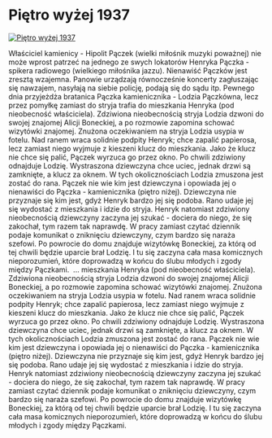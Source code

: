 Piętro wyżej 1937 
=============
[![Piętro wyżej 1937 ](http://vidos.pl/images/player.gif)](http://vidos.pl/pietro-wyzej-1937)

 Właściciel kamienicy - Hipolit Pączek (wielki miłośnik muzyki poważnej) nie może wprost patrzeć na jednego ze swych lokatorów Henryka Pączka - spikera radiowego (wielkiego miłośnika jazzu). Nienawiść Pączków jest zresztą wzajemna. Panowie urządzają równocześnie koncerty zagłuszając się nawzajem, nasyłają na siebie policję, podają się do sądu itp. Pewnego dnia przyjeżdża bratanica Pączka kamienicznika - Lodzia Pączkówna, lecz przez pomyłkę zamiast do stryja trafia do mieszkania Henryka (pod nieobecność właściciela). Zdziwiona nieobecnością stryja Lodzia dzwoni do swojej znajomej Alicji Boneckiej, a po rozmowie zapomina schować wizytówki znajomej. Znużona oczekiwaniem na stryja Lodzia usypia w fotelu. Nad ranem wraca solidnie podpity Henryk; chce zapalić papierosa, lecz zamiast niego wyjmuje z kieszeni klucz do mieszkania. Jako że klucz nie chce się palić, Pączek wyrzuca go przez okno. Po chwili zdziwiony odnajduje Lodzię. Wystraszona dziewczyna chce uciec, jednak drzwi są zamknięte, a klucz za oknem. W tych okolicznościach Lodzia zmuszona jest zostać do rana. Pączek nie wie kim jest dziewczyna i opowiada jej o nienawiści do Pączka - kamienicznika (piętro niżej). Dziewczyna nie przyznaje się kim jest, gdyż Henryk bardzo jej się podoba. Rano udaje jej się wydostać z mieszkania i idzie do stryja. Henryk natomiast zdziwiony nieobecnością dziewczyny zaczyna jej szukać - dociera do niego, że się zakochał, tym razem tak naprawdę. W pracy zamiast czytać dziennik podaje komunikat o zniknięciu dziewczyny, czym bardzo się naraża szefowi. Po powrocie do domu znajduje wizytówkę Boneckiej, za którą od tej chwili będzie uparcie brał Lodzię. I tu się zaczyna cała masa komicznych nieporozumień, które doprowadzą w końcu do ślubu młodych i zgody między Pączkami.    ... mieszkania Henryka (pod nieobecność właściciela). Zdziwiona nieobecnością stryja Lodzia dzwoni do swojej znajomej Alicji Boneckiej, a po rozmowie zapomina schować wizytówki znajomej. Znużona oczekiwaniem na stryja Lodzia usypia w fotelu. Nad ranem wraca solidnie podpity Henryk; chce zapalić papierosa, lecz zamiast niego wyjmuje z kieszeni klucz do mieszkania. Jako że klucz nie chce się palić, Pączek wyrzuca go przez okno. Po chwili zdziwiony odnajduje Lodzię. Wystraszona dziewczyna chce uciec, jednak drzwi są zamknięte, a klucz za oknem. W tych okolicznościach Lodzia zmuszona jest zostać do rana. Pączek nie wie kim jest dziewczyna i opowiada jej o nienawiści do Pączka - kamienicznika (piętro niżej). Dziewczyna nie przyznaje się kim jest, gdyż Henryk bardzo jej się podoba. Rano udaje jej się wydostać z mieszkania i idzie do stryja. Henryk natomiast zdziwiony nieobecnością dziewczyny zaczyna jej szukać - dociera do niego, że się zakochał, tym razem tak naprawdę. W pracy zamiast czytać dziennik podaje komunikat o zniknięciu dziewczyny, czym bardzo się naraża szefowi. Po powrocie do domu znajduje wizytówkę Boneckiej, za którą od tej chwili będzie uparcie brał Lodzię. I tu się zaczyna cała masa komicznych nieporozumień, które doprowadzą w końcu do ślubu młodych i zgody między Pączkami. 
